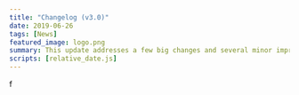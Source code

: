 ```yaml
---
title: "Changelog (v3.0)"
date: 2019-06-26
tags: [News]
featured_image: logo.png
summary: This update addresses a few big changes and several minor improvements.
scripts: [relative_date.js]
---
```

f
